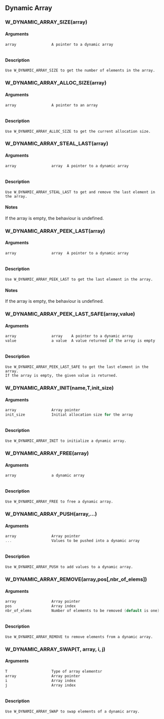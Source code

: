 ## Dynamic Array
    
### W_DYNAMIC_ARRAY_SIZE(array)
    
#### Arguments
```C
array                A pointer to a dynamic array
    
```
#### Description
    Use W_DYNAMIC_ARRAY_SIZE to get the number of elements in the array.
    
### W_DYNAMIC_ARRAY_ALLOC_SIZE(array)
    
#### Arguments
```C
array                A pointer to an array
    
```
#### Description
    Use W_DYNAMIC_ARRAY_ALLOC_SIZE to get the current allocation size.
    
### W_DYNAMIC_ARRAY_STEAL_LAST(array)
    
#### Arguments
```C
array                array  A pointer to a dynamic array
    
```
#### Description
    Use W_DYNAMIC_ARRAY_STEAL_LAST to get and remove the last element in the array.
#### Notes
If the array is empty, the behaviour is undefined.
    
### W_DYNAMIC_ARRAY_PEEK_LAST(array)
    
#### Arguments
```C
array                array  A pointer to a dynamic array
    
```
#### Description
    Use W_DYNAMIC_ARRAY_PEEK_LAST to get the last element in the array.
#### Notes
If the array is empty, the behaviour is undefined.
    
### W_DYNAMIC_ARRAY_PEEK_LAST_SAFE(array,value)
    
#### Arguments
```C
array                array    A pointer to a dynamic array
value                a value  A value returned if the array is empty
    
```
#### Description
    Use W_DYNAMIC_ARRAY_PEEK_LAST_SAFE to get the last element in the array.
    If the array is empty, the given value is returned.
    
### W_DYNAMIC_ARRAY_INIT(name,T,init_size)
    
#### Arguments
```C
array                Array pointer
init_size            Initial allocation size for the array
    
```
#### Description
    Use W_DYNAMIC_ARRAY_INIT to initialize a dynamic array.
    
### W_DYNAMIC_ARRAY_FREE(array)
    
#### Arguments
```C
array                a dynamic array
    
```
#### Description
    Use W_DYNAMIC_ARRAY_FREE to free a dynamic array.
    
### W_DYNAMIC_ARRAY_PUSH(array,...)
    
#### Arguments
```C
array                Array pointer
...                  Values to be pushed into a dynamic array
    
```
#### Description
    Use W_DYNAMIC_ARRAY_PUSH to add values to a dynamic array.
    
### W_DYNAMIC_ARRAY_REMOVE(array,pos[,nbr_of_elems])
    
#### Arguments
```C
array                Array pointer
pos                  Array index
nbr_of_elems         Number of elements to be removed (default is one).
    
```
#### Description
    Use W_DYNAMIC_ARRAY_REMOVE to remove elements from a dynamic array.
    
### W_DYNAMIC_ARRAY_SWAP(T, array, i, j)
    
#### Arguments
```C
T                    Type of array elementsr
array                Array pointer
i                    Array index
j                    Array index
    
```
#### Description
    Use W_DYNAMIC_ARRAY_SWAP to swap elements of a dynamic array.
